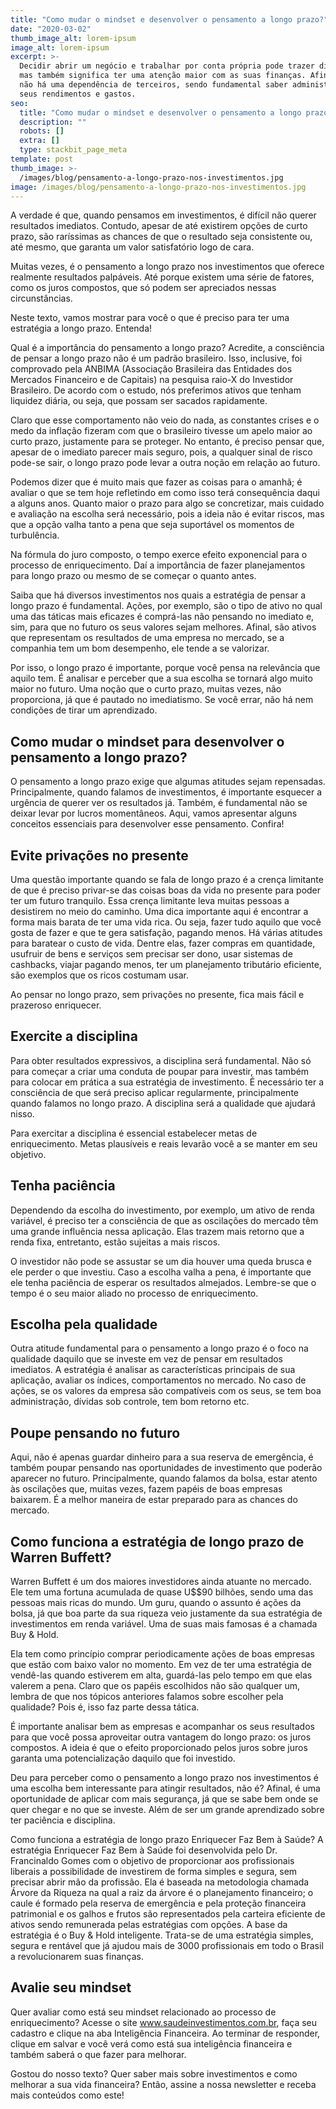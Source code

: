 ```yaml
---
title: "Como mudar o mindset e desenvolver o pensamento a longo prazo?"
date: "2020-03-02"
thumb_image_alt: lorem-ipsum
image_alt: lorem-ipsum
excerpt: >-
  Decidir abrir um negócio e trabalhar por conta própria pode trazer diversos benefícios, 
  mas também significa ter uma atenção maior com as suas finanças. Afinal, a partir de agora, 
  não há uma dependência de terceiros, sendo fundamental saber administrar sozinho os 
  seus rendimentos e gastos.
seo:
  title: "Como mudar o mindset e desenvolver o pensamento a longo prazo?"
  description: ""
  robots: []
  extra: []
  type: stackbit_page_meta
template: post
thumb_image: >-
  /images/blog/pensamento-a-longo-prazo-nos-investimentos.jpg
image: /images/blog/pensamento-a-longo-prazo-nos-investimentos.jpg
---
```


A verdade é que, quando pensamos em investimentos, é difícil não querer resultados imediatos. Contudo, apesar de até existirem opções de curto prazo, são raríssimas as chances de que o resultado seja consistente ou, até mesmo, que garanta um valor satisfatório logo de cara.

Muitas vezes, é o pensamento a longo prazo nos investimentos que oferece realmente resultados palpáveis. Até porque existem uma série de fatores, como os juros compostos, que só podem ser apreciados nessas circunstâncias.

Neste texto, vamos mostrar para você o que é preciso para ter uma estratégia a longo prazo. Entenda!

Qual é a importância do pensamento a longo prazo?
Acredite, a consciência de pensar a longo prazo não é um padrão brasileiro. Isso, inclusive, foi comprovado pela ANBIMA (Associação Brasileira das Entidades dos Mercados Financeiro e de Capitais) na pesquisa raio-X do Investidor Brasileiro. De acordo com o estudo, nós preferimos ativos que tenham liquidez diária, ou seja, que possam ser sacados rapidamente.

Claro que esse comportamento não veio do nada, as constantes crises e o medo da inflação fizeram com que o brasileiro tivesse um apelo maior ao curto prazo, justamente para se proteger. No entanto, é preciso pensar que, apesar de o imediato parecer mais seguro, pois, a qualquer sinal de risco pode-se sair, o longo prazo pode levar a outra noção em relação ao futuro.

Podemos dizer que é muito mais que fazer as coisas para o amanhã; é avaliar o que se tem hoje refletindo em como isso terá consequência daqui a alguns anos. Quanto maior o prazo para algo se concretizar, mais cuidado e avaliação na escolha será necessário, pois a ideia não é evitar riscos, mas que a opção valha tanto a pena que seja suportável os momentos de turbulência.

Na fórmula do juro composto, o tempo exerce efeito exponencial para o processo de enriquecimento. Daí a importância de fazer planejamentos para longo prazo ou mesmo de se começar o quanto antes.

Saiba que há diversos investimentos nos quais a estratégia de pensar a longo prazo é fundamental. Ações, por exemplo, são o tipo de ativo no qual uma das táticas mais eficazes é comprá-las não pensando no imediato e, sim, para que no futuro os seus valores sejam melhores. Afinal, são ativos que representam os resultados de uma empresa no mercado, se a companhia tem um bom desempenho, ele tende a se valorizar.

Por isso, o longo prazo é importante, porque você pensa na relevância que aquilo tem. É analisar e perceber que a sua escolha se tornará algo muito maior no futuro. Uma noção que o curto prazo, muitas vezes, não proporciona, já que é pautado no imediatismo. Se você errar, não há nem condições de tirar um aprendizado.

## Como mudar o mindset para desenvolver o pensamento a longo prazo?

O pensamento a longo prazo exige que algumas atitudes sejam repensadas. Principalmente, quando falamos de investimentos, é importante esquecer a urgência de querer ver os resultados já. Também, é fundamental não se deixar levar por lucros momentâneos. Aqui, vamos apresentar alguns conceitos essenciais para desenvolver esse pensamento. Confira!

## Evite privações no presente

Uma questão importante quando se fala de longo prazo é a crença limitante de que é preciso privar-se das coisas boas da vida no presente para poder ter um futuro tranquilo. Essa crença limitante leva muitas pessoas a desistirem no meio do caminho. Uma dica importante aqui é encontrar a forma mais barata de ter uma vida rica. Ou seja, fazer tudo aquilo que você gosta de fazer e que te gera satisfação, pagando menos. Há várias atitudes para baratear o custo de vida. Dentre elas, fazer compras em quantidade, usufruir de bens e serviços sem precisar ser dono, usar sistemas de cashbacks, viajar pagando menos, ter um planejamento tributário eficiente, são exemplos que os ricos costumam usar.

Ao pensar no longo prazo, sem privações no presente, fica mais fácil e prazeroso enriquecer.

## Exercite a disciplina

Para obter resultados expressivos, a disciplina será fundamental. Não só para começar a criar uma conduta de poupar para investir, mas também para colocar em prática a sua estratégia de investimento. É necessário ter a consciência de que será preciso aplicar regularmente, principalmente quando falamos no longo prazo. A disciplina será a qualidade que ajudará nisso.

Para exercitar a disciplina é essencial estabelecer metas de enriquecimento. Metas plausíveis e reais levarão você a se manter em seu objetivo.

## Tenha paciência

Dependendo da escolha do investimento, por exemplo, um ativo de renda variável, é preciso ter a consciência de que as oscilações do mercado têm uma grande influência nessa aplicação. Elas trazem mais retorno que a renda fixa, entretanto, estão sujeitas a mais riscos.

O investidor não pode se assustar se um dia houver uma queda brusca e ele perder o que investiu. Caso a escolha valha a pena, é importante que ele tenha paciência de esperar os resultados almejados. Lembre-se que o tempo é o seu maior aliado no processo de enriquecimento.

## Escolha pela qualidade

Outra atitude fundamental para o pensamento a longo prazo é o foco na qualidade daquilo que se investe em vez de pensar em resultados imediatos. A estratégia é analisar as características principais de sua aplicação, avaliar os índices, comportamentos no mercado. No caso de ações, se os valores da empresa são compatíveis com os seus, se tem boa administração, dívidas sob controle, tem bom retorno etc.

## Poupe pensando no futuro

Aqui, não é apenas guardar dinheiro para a sua reserva de emergência, é também poupar pensando nas oportunidades de investimento que poderão aparecer no futuro. Principalmente, quando falamos da bolsa, estar atento às oscilações que, muitas vezes, fazem papéis de boas empresas baixarem. É a melhor maneira de estar preparado para as chances do mercado.

## Como funciona a estratégia de longo prazo de Warren Buffett?

Warren Buffett é um dos maiores investidores ainda atuante no mercado. Ele tem uma fortuna acumulada de quase U$$90 bilhões, sendo uma das pessoas mais ricas do mundo. Um guru, quando o assunto é ações da bolsa, já que boa parte da sua riqueza veio justamente da sua estratégia de investimentos em renda variável. Uma de suas mais famosas é a chamada Buy & Hold.

Ela tem como princípio comprar periodicamente ações de boas empresas que estão com baixo valor no momento. Em vez de ter uma estratégia de vendê-las quando estiverem em alta, guardá-las pelo tempo em que elas valerem a pena. Claro que os papéis escolhidos não são qualquer um, lembra de que nos tópicos anteriores falamos sobre escolher pela qualidade? Pois é, isso faz parte dessa tática.

É importante analisar bem as empresas e acompanhar os seus resultados para que você possa aproveitar outra vantagem do longo prazo: os juros compostos. A ideia é que o efeito proporcionado pelos juros sobre juros garanta uma potencialização daquilo que foi investido.

Deu para perceber como o pensamento a longo prazo nos investimentos é uma escolha bem interessante para atingir resultados, não é? Afinal, é uma oportunidade de aplicar com mais segurança, já que se sabe bem onde se quer chegar e no que se investe. Além de ser um grande aprendizado sobre ter paciência e disciplina.

Como funciona a estratégia de longo prazo Enriquecer Faz Bem à Saúde?
A estratégia Enriquecer Faz Bem à Saúde foi desenvolvida pelo Dr. Francinaldo Gomes com o objetivo de proporcionar aos profissionais liberais a possibilidade de investirem de forma simples e segura, sem precisar abrir mão da profissão. Ela é baseada na metodologia chamada Árvore da Riqueza na qual a raiz da árvore é o planejamento financeiro; o caule é formado pela reserva de emergência e pela proteção financeira patrimonial e os galhos e frutos são representados pela carteira eficiente de ativos sendo remunerada pelas estratégias com opções. A base da estratégia é o Buy & Hold inteligente. Trata-se de uma estratégia simples, segura e rentável que já ajudou mais de 3000 profissionais em todo o Brasil a revolucionarem suas finanças.

## Avalie seu mindset

Quer avaliar como está seu mindset relacionado ao processo de enriquecimento? Acesse o site www.saudeinvestimentos.com.br, faça seu cadastro e clique na aba Inteligência Financeira. Ao terminar de responder, clique em salvar e você verá como está sua inteligência financeira e também saberá o que fazer para melhorar.

Gostou do nosso texto? Quer saber mais sobre investimentos e como melhorar a sua vida financeira? Então, assine a nossa newsletter e receba mais conteúdos como este!
